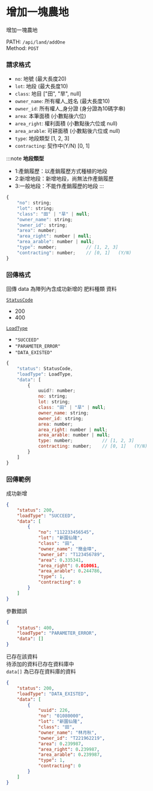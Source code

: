 # 增加一塊農地

增加一塊農地

PATH: `/api/land/addOne`  
Method: `POST`


### 請求格式
* `no`: 地號        (最大長度20)
* `lot`: 地段       (最大長度10)
* `class`: 地目                 ["田", "旱", null]
* `owner_name`: 所有權人_姓名   (最大長度10)
* `owner_id`: 所有權人_身分證   (身分證為10碼字串)
* `area`: 本筆面積              (小數點後六位)
* `area_right`: 權利面積        (小數點後六位或 null)
* `area_arable`: 可耕面積       (小數點後六位或 null)
* `type`: 地段類型              [1, 2, 3]
* `contracting`: 契作中(Y/N)    [0, 1]

:::note
**地段類型**
 * 1:產銷履歷：以產銷履歷方式種植的地段
 * 2:新增地段：新增地段，尚無法作產銷履歷
 * 3:一般地段：不能作產銷履歷的地段
:::

```js
{
    "no": string;
    "lot": string;
    "class": "田" | "旱" | null;
    "owner_name": string;
    "owner_id": string;
    "area": number;
    "area_right": number | null;
    "area_arable": number | null;
    "type": number;           // [1, 2, 3]
    "contracting": number;    // [0, 1]   (Y/N)
}
```

### 回傳格式

回傳 data 為陣列內含成功新增的 肥料種類 資料  

[`StatusCode`](../types.md#statuscode)  
* 200
* 400

[`LoadType`](../types.md#loadtype)  
* `"SUCCEED"`
* `"PARAMETER_ERROR"`
* `"DATA_EXISTED"`

```js
{
    "status": StatusCode,
    "loadType": LoadType,
    "data": [
        {
            uuid?: number;
            no: string;
            lot: string;
            class: "田" | "旱" | null;
            owner_name: string;
            owner_id: string;
            area: number;
            area_right: number | null;
            area_arable: number | null;
            type: number;           // [1, 2, 3]
            contracting: number;    // [0, 1]   (Y/N)
        }
    ]
}
```

### 回傳範例
成功新增
```json
{
    "status": 200,
    "loadType": "SUCCEED",
    "data": [
        {
            "no": "112233456545",
            "lot": "新園仙隆",
            "class": "田",
            "owner_name": "簡金璋",
            "owner_id": "T123456789",
            "area": 0.335341,
            "area_right": 0.010061,
            "area_arable": 0.244786,
            "type": 1,
            "contracting": 0
        }
    ]
}
```

參數錯誤
```json
{
    "status": 400,
    "loadType": "PARAMETER_ERROR",
    "data": []
}
```

已存在該資料  
待添加的資料已存在資料庫中  
`data[]` 為已存在資料庫的資料
```json
{
    "status": 200,
    "loadType": "DATA_EXISTED",
    "data": [
        {
            "uuid": 226,
            "no": "01080000",
            "lot": "新園仙隆",
            "class": "田",
            "owner_name": "林月秋",
            "owner_id": "T221962219",
            "area": 0.239987,
            "area_right": 0.239987,
            "area_arable": 0.239987,
            "type": 1,
            "contracting": 0
        }
    ]
}
```